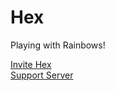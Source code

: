 # Hex

Playing with Rainbows!

[Invite Hex](https://bot.shaybox.com/600436180864991233)  
[Support Server](https://discord.shaybox.com)
